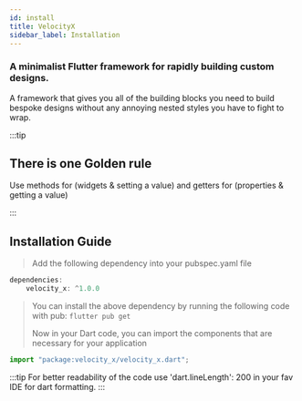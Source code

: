 ```yaml
---
id: install
title: VelocityX
sidebar_label: Installation
---
```


### **A minimalist Flutter framework for rapidly building custom designs.**

A framework that gives you all of the building blocks you need to build bespoke designs without any annoying nested styles you have to fight to wrap.

:::tip

## **There is one Golden rule**

Use methods for (widgets & setting a value) and getters for (properties & getting a value)

:::

## Installation Guide

> Add the following dependency into your pubspec.yaml file

```javascript
dependencies:
    velocity_x: ^1.0.0
```

> You can install the above dependency by running the following code with pub:
> `flutter pub get`
>
> Now in your Dart code, you can import the components that are necessary for your application

```javascript
import "package:velocity_x/velocity_x.dart";
```

:::tip
For better readability of the code use 'dart.lineLength': 200 in your fav IDE for dart formatting.
:::
